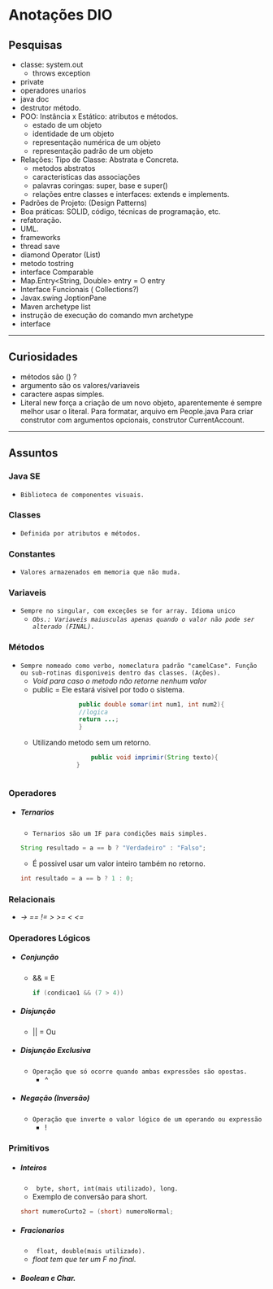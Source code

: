 # Anotações DIO
## Pesquisas
- classe: system.out
	- throws exception
- private
- operadores unarios
- java doc
- destrutor método.
- POO: Instância x Estático: atributos e métodos.
	- estado de um objeto
	- identidade de um objeto
	- representação numérica de um objeto
	- representação padrão de um objeto
- Relações: Tipo de Classe: Abstrata e Concreta.
	- metodos abstratos
	- caracteristicas das associações
	-  palavras coringas: super, base e super()
	- relações entre classes e interfaces: extends e implements.
- Padrões de Projeto: (Design Patterns)
- Boa práticas: SOLID, código, técnicas de programação, etc.
- refatoração.
- UML.
- frameworks
- thread save
- diamond Operator (List)
- metodo tostring
- interface Comparable
- Map.Entry<String, Double> entry  = O entry
- Interface Funcionais ( Collections?)
- Javax.swing JoptionPane
- Maven archetype list
- instrução de execução do comando mvn archetype
- interface
* * *
## Curiosidades
- métodos são () ?
- argumento são os valores/variaveis
- caractere aspas simples.
- Literal new força a criação de um novo objeto, aparentemente é sempre melhor usar o literal. 
Para formatar, arquivo em People.java
Para criar construtor com argumentos opcionais, construtor CurrentAccount.
* * *
## Assuntos
### **Java SE**
- ```Biblioteca de componentes visuais.```
### **Classes**
- ```Definida por atributos e métodos.```
### **Constantes**
- ```Valores armazenados em memoria que não muda.```
### **Variaveis**
- ```Sempre no singular, com exceções se for array. Idioma unico```
	-  *```Obs.: Variaveis maiusculas apenas quando o valor não pode ser alterado (FINAL).```*
### **Métodos**
- ```Sempre nomeado como verbo, nomeclatura padrão "camelCase". Função ou sub-rotinas disponiveis dentro das classes. (Ações).```
	-  *Void para caso o metodo não retorne nenhum valor*
	- public = Ele estará visivel por todo o sistema.
	```java
					public double somar(int num1, int num2){
					//logica
					return ...;
					}
	```
	- Utilizando metodo sem um retorno.
		```java
						public void imprimir(String texto){
					}
	```
### **Operadores**
- ##### Ternarios
	- ```Ternarios são um IF para condições mais simples.```
	```java
	String resultado = a == b ? "Verdadeiro" : "Falso";
	```
	- É possivel usar um valor inteiro também no retorno.
	```java
	int resultado = a == b ? 1 : 0;
	```
### **Relacionais**
- *-> == != > >= < <=*
### **Operadores Lógicos**
- ##### Conjunção
	- && = E
		```java
		if (condicao1 && (7 > 4))
		```
- ##### Disjunção
	- || = Ou
- ##### Disjunção Exclusiva
	- ``Operação que só ocorre quando ambas expressões são opostas.``
		- 	^
- ##### Negação (Inversão)
	- ``Operação que inverte o valor lógico de um operando ou expressão``
		- !
### **Primitivos**
- ##### Inteiros
	- `` byte, short, int(mais utilizado), long.``
	- Exemplo de conversão para short.
	```java
	short numeroCurto2 = (short) numeroNormal;
	```
- ##### Fracionarios
	- `` float, double(mais utilizado).``
	- *float tem que ter um F no final.*
- ##### Boolean e Char.


	



